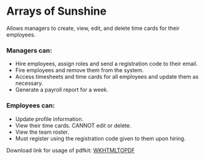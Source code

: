 # Arrays of Sunshine

Allows managers to create, view, edit, and delete time cards for their employees.

### Managers can:
- Hire employees, assign roles and send a registration code to their email.
- Fire employees and remove them from the system.
- Access timesheets and time cards for all employees and update them as necessary.
- Generate a payroll report for a week.

### Employees can:
- Update profile information.
- View their time cards. CANNOT edit or delete.
- View the team roster.
- Must register using the registration code given to them upon hiring.

Download link for usage of pdfkit: [WKHTMLTOPDF](https://github.com/wkhtmltopdf/wkhtmltopdf/releases/download/0.12.4/wkhtmltox-0.12.4_msvc2015-win64.exe)